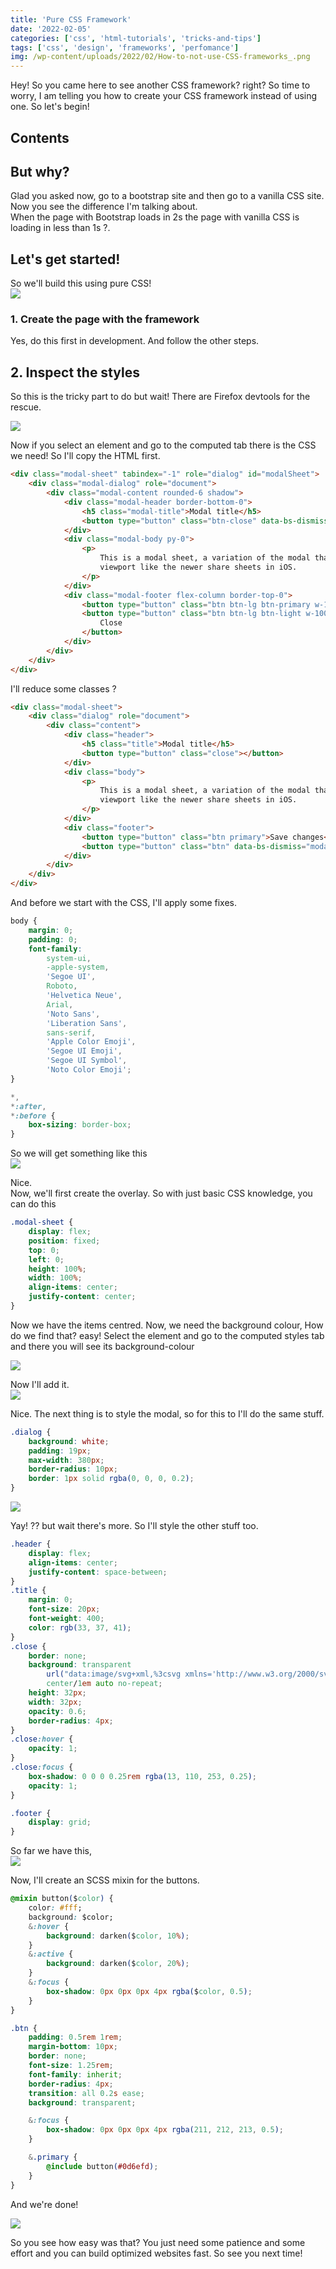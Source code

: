 ```yaml
---
title: 'Pure CSS Framework'
date: '2022-02-05'
categories: ['css', 'html-tutorials', 'tricks-and-tips']
tags: ['css', 'design', 'frameworks', 'perfomance']
img: /wp-content/uploads/2022/02/How-to-not-use-CSS-frameworks_.png
---
```


Hey! So you came here to see another CSS framework? right? So time to worry, I am telling you how to create your CSS framework instead of using one. So let's begin!

## Contents

## But why?

Glad you asked now, go to a bootstrap site and then go to a vanilla CSS site. Now you see the difference I'm talking about.  
When the page with Bootstrap loads in 2s the page with vanilla CSS is loading in less than 1s ?.

## Let's get started!

So we'll build this using pure CSS!  
![](https://user-images.githubusercontent.com/76736580/152642555-27b7b050-10e3-4054-8fe9-39e0b0fc4f6f.png)

### 1\. Create the page with the framework

Yes, do this first in development. And follow the other steps.

## 2\. Inspect the styles

So this is the tricky part to do but wait! There are Firefox devtools for the rescue.

![](https://user-images.githubusercontent.com/76736580/152642671-a86947aa-da0a-40e2-909a-7cf42c15100c.png)

Now if you select an element and go to the computed tab there is the CSS we need! So I'll copy the HTML first.

```html
<div class="modal-sheet" tabindex="-1" role="dialog" id="modalSheet">
	<div class="modal-dialog" role="document">
		<div class="modal-content rounded-6 shadow">
			<div class="modal-header border-bottom-0">
				<h5 class="modal-title">Modal title</h5>
				<button type="button" class="btn-close" data-bs-dismiss="modal" aria-label="Close"></button>
			</div>
			<div class="modal-body py-0">
				<p>
					This is a modal sheet, a variation of the modal that docs itself to the bottom of the
					viewport like the newer share sheets in iOS.
				</p>
			</div>
			<div class="modal-footer flex-column border-top-0">
				<button type="button" class="btn btn-lg btn-primary w-100 mx-0 mb-2">Save changes</button>
				<button type="button" class="btn btn-lg btn-light w-100 mx-0" data-bs-dismiss="modal">
					Close
				</button>
			</div>
		</div>
	</div>
</div>
```

I'll reduce some classes ?

```html
<div class="modal-sheet">
	<div class="dialog" role="document">
		<div class="content">
			<div class="header">
				<h5 class="title">Modal title</h5>
				<button type="button" class="close"></button>
			</div>
			<div class="body">
				<p>
					This is a modal sheet, a variation of the modal that docs itself to the bottom of the
					viewport like the newer share sheets in iOS.
				</p>
			</div>
			<div class="footer">
				<button type="button" class="btn primary">Save changes</button>
				<button type="button" class="btn" data-bs-dismiss="modal">Close</button>
			</div>
		</div>
	</div>
</div>
```

And before we start with the CSS, I'll apply some fixes.

```css
body {
	margin: 0;
	padding: 0;
	font-family:
		system-ui,
		-apple-system,
		'Segoe UI',
		Roboto,
		'Helvetica Neue',
		Arial,
		'Noto Sans',
		'Liberation Sans',
		sans-serif,
		'Apple Color Emoji',
		'Segoe UI Emoji',
		'Segoe UI Symbol',
		'Noto Color Emoji';
}

*,
*:after,
*:before {
	box-sizing: border-box;
}
```

So we will get something like this  
![](https://user-images.githubusercontent.com/76736580/152643552-0a0ff34b-9edf-47bd-ac80-36a1700db1ce.png)

Nice.  
Now, we'll first create the overlay. So with just basic CSS knowledge, you can do this

```css
.modal-sheet {
	display: flex;
	position: fixed;
	top: 0;
	left: 0;
	height: 100%;
	width: 100%;
	align-items: center;
	justify-content: center;
}
```

Now we have the items centred. Now, we need the background colour, How do we find that? easy! Select the element and go to the computed styles tab and there you will see its background-colour

![](https://user-images.githubusercontent.com/76736580/152643624-c614cd2c-3212-43db-9102-4ba2c049864e.png)

Now I'll add it.  
![](https://user-images.githubusercontent.com/76736580/152643665-434ea4ee-bdce-4019-8078-3d7bcf210528.png)

Nice. The next thing is to style the modal, so for this to I'll do the same stuff.

```css
.dialog {
	background: white;
	padding: 19px;
	max-width: 380px;
	border-radius: 10px;
	border: 1px solid rgba(0, 0, 0, 0.2);
}
```

![](https://user-images.githubusercontent.com/76736580/152643745-3d5ed4f2-bc1a-4186-9599-b19877aecaf4.png)

Yay! ?? but wait there's more. So I'll style the other stuff too.

```css
.header {
	display: flex;
	align-items: center;
	justify-content: space-between;
}
.title {
	margin: 0;
	font-size: 20px;
	font-weight: 400;
	color: rgb(33, 37, 41);
}
.close {
	border: none;
	background: transparent
		url("data:image/svg+xml,%3csvg xmlns='http://www.w3.org/2000/svg' viewBox='0 0 16 16' fill='%23000'%3e%3cpath d='M.293.293a1 1 0 011.414 0L8 6.586 14.293.293a1 1 0 111.414 1.414L9.414 8l6.293 6.293a1 1 0 01-1.414 1.414L8 9.414l-6.293 6.293a1 1 0 01-1.414-1.414L6.586 8 .293 1.707a1 1 0 010-1.414z'/%3e%3c/svg%3e")
		center/1em auto no-repeat;
	height: 32px;
	width: 32px;
	opacity: 0.6;
	border-radius: 4px;
}
.close:hover {
	opacity: 1;
}
.close:focus {
	box-shadow: 0 0 0 0.25rem rgba(13, 110, 253, 0.25);
	opacity: 1;
}

.footer {
	display: grid;
}
```

So far we have this,  
![](https://user-images.githubusercontent.com/76736580/152643994-28558caf-2107-4659-808b-e932cd990317.png)

Now, I'll create an SCSS mixin for the buttons.

```css
@mixin button($color) {
	color: #fff;
	background: $color;
	&:hover {
		background: darken($color, 10%);
	}
	&:active {
		background: darken($color, 20%);
	}
	&:focus {
		box-shadow: 0px 0px 0px 4px rgba($color, 0.5);
	}
}

.btn {
	padding: 0.5rem 1rem;
	margin-bottom: 10px;
	border: none;
	font-size: 1.25rem;
	font-family: inherit;
	border-radius: 4px;
	transition: all 0.2s ease;
	background: transparent;

	&:focus {
		box-shadow: 0px 0px 0px 4px rgba(211, 212, 213, 0.5);
	}

	&.primary {
		@include button(#0d6efd);
	}
}
```

And we're done!

![](https://user-images.githubusercontent.com/76736580/152644279-65b554f1-4c4d-46b9-9179-92b642ea455a.png)

So you see how easy was that? You just need some patience and some effort and you can build optimized websites fast. So see you next time!

